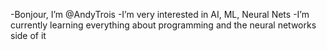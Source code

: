 -Bonjour, I’m @AndyTrois
-I’m very interested in AI, ML, Neural Nets
-I’m currently learning everything about programming and the neural networks side of it

